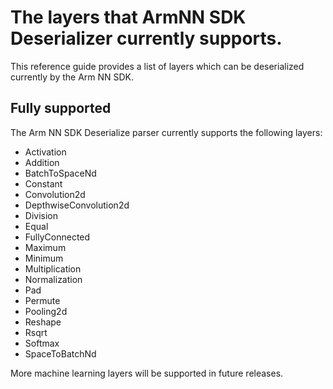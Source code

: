 # The layers that ArmNN SDK Deserializer currently supports.

This reference guide provides a list of layers which can be deserialized currently by the Arm NN SDK.

## Fully supported

The Arm NN SDK Deserialize parser currently supports the following layers:

* Activation
* Addition
* BatchToSpaceNd
* Constant
* Convolution2d
* DepthwiseConvolution2d
* Division
* Equal
* FullyConnected
* Maximum
* Minimum
* Multiplication
* Normalization
* Pad
* Permute
* Pooling2d
* Reshape
* Rsqrt
* Softmax
* SpaceToBatchNd

More machine learning layers will be supported in future releases.
